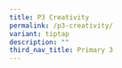 ```yaml
---
title: P3 Creativity
permalink: /p3-creativity/
variant: tiptap
description: ""
third_nav_title: Primary 3
---
```

